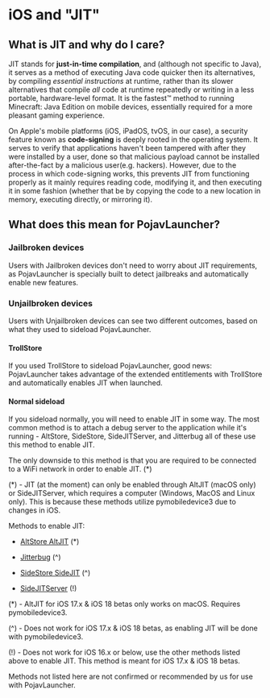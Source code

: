 # iOS and "JIT"

## What is JIT and why do I care?
JIT stands for **just-in-time compilation**, and (although not specific to Java), it serves as a method of executing Java code quicker then its alternatives, by compiling *essential instructions* at runtime, rather than its slower alternatives that compile *all* code at runtime repeatedly or writing in a less portable, hardware-level format. It is the fastest™ method to running Minecraft: Java Edition on mobile devices, essentially required for a more pleasant gaming experience.

On Apple's mobile platforms (iOS, iPadOS, tvOS, in our case), a security feature known as **code-signing** is deeply rooted in the operating system. It serves to verify that applications haven't been tampered with after they were installed by a user, done so that malicious payload cannot be installed after-the-fact by a malicious user(e.g. hackers). However, due to the process in which code-signing works, this prevents JIT from functioning properly as it mainly requires reading code, modifying it, and then executing it in some fashion (whether that be by copying the code to a new location in memory, executing directly, or mirroring it).

## What does this mean for PojavLauncher?

### Jailbroken devices
Users with Jailbroken devices don't need to worry about JIT requirements, as PojavLauncher is specially built to detect jailbreaks and automatically enable new features.

### Unjailbroken devices
Users with Unjailbroken devices can see two different outcomes, based on what they used to sideload PojavLauncher.

#### TrollStore
If you used TrollStore to sideload PojavLauncher, good news: PojavLauncher takes advantage of the extended entitlements with TrollStore and automatically enables JIT when launched.

#### Normal sideload
If you sideload normally, you will need to enable JIT in some way. The most common method is to attach a debug server to the application while it's running - AltStore, SideStore, SideJITServer, and Jitterbug all of these use this method to enable JIT. 

The only downside to this method is that you are required to be connected to a WiFi network in order to enable JIT. (*)

(*) - JIT (at the moment) can only be enabled through AltJIT (macOS only) or SideJITServer, which requires a computer (Windows, MacOS and Linux only). This is because these methods utilize pymobiledevice3 due to changes in iOS. 

Methods to enable JIT:
- [AltStore AltJIT](https://faq.altstore.io/how-to-use-altstore/altjit) (*)

- [Jitterbug](https://github.com/osy/Jitterbug/tree/main/Jitterbug) (^)

- [SideStore SideJIT](https://docs.sidestore.io/docs/faq/#:~:text=Can%20I%20activate,selecting%20'Enable%20JIT') (^)

- [SideJITServer](https://github.com/nythepegasus/SideJITServer) (!)

(*) - AltJIT for iOS 17.x & iOS 18 betas only works on macOS. Requires pymobiledevice3.

(^) - Does not work for iOS 17.x & iOS 18 betas, as enabling JIT will be done with pymobiledevice3.

(!) - Does not work for iOS 16.x or below, use the other methods listed above to enable JIT. This method is meant for iOS 17.x & iOS 18 betas.

Methods not listed here are not confirmed or recommended by us for use with PojavLauncher.
